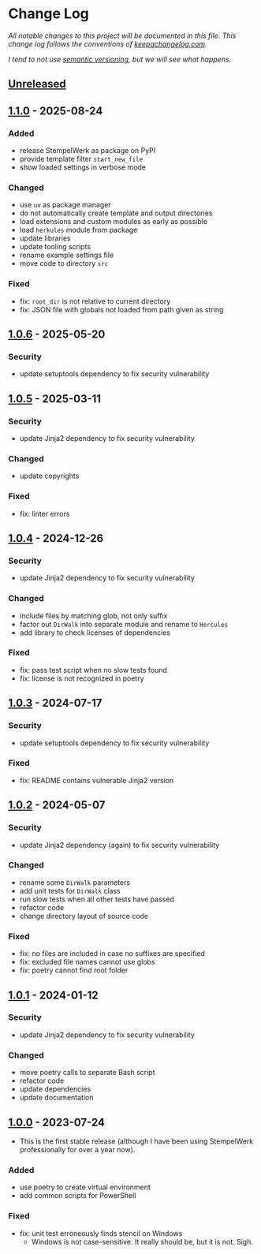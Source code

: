 # Change Log

_All notable changes to this project will be documented in this
file. This change log follows the conventions of
[keepachangelog.com]._

_I tend to not use
[semantic versioning](https://semver.org/), but we will see what
happens._

<!--- ---------------------------------------------------------------------- -->

## [Unreleased]



<!--- ---------------------------------------------------------------------- -->

## [1.1.0] - 2025-08-24
### Added
- release StempelWerk as package on PyPI
- provide template filter `start_new_file`
- show loaded settings in verbose mode

### Changed
- use `uv` as package manager
- do not automatically create template and output directories
- load extensions and custom modules as early as possible
- load `herkules` module from package
- update libraries
- update tooling scripts
- rename example settings file
- move code to directory `src`

### Fixed
- fix: `root_dir` is not relative to current directory
- fix: JSON file with globals not loaded from path given as string

<!--- ---------------------------------------------------------------------- -->

## [1.0.6] - 2025-05-20

### Security
- update setuptools dependency to fix security vulnerability

<!--- ---------------------------------------------------------------------- -->

## [1.0.5] - 2025-03-11

### Security
- update Jinja2 dependency to fix security vulnerability

### Changed
- update copyrights

### Fixed
- fix: linter errors

<!--- ---------------------------------------------------------------------- -->

## [1.0.4] - 2024-12-26

### Security
- update Jinja2 dependency to fix security vulnerability

### Changed
- include files by matching glob, not only suffix
- factor out `DirWalk` into separate module and rename to `Hercules`
- add library to check licenses of dependencies

### Fixed
- fix: pass test script when no slow tests found
- fix: license is not recognized in poetry

<!--- ---------------------------------------------------------------------- -->

## [1.0.3] - 2024-07-17

### Security
- update setuptools dependency to fix security vulnerability

### Fixed
- fix: README contains vulnerable Jinja2 version

<!--- ---------------------------------------------------------------------- -->

## [1.0.2] - 2024-05-07

### Security
- update Jinja2 dependency (again) to fix security vulnerability

### Changed
- rename some `DirWalk` parameters
- add unit tests for `DirWalk` class
- run slow tests when all other tests have passed
- refactor code
- change directory layout of source code 

### Fixed
- fix: no files are included in case no suffixes are specified
- fix: excluded file names cannot use globs
- fix: poetry cannot find root folder

<!--- ---------------------------------------------------------------------- -->

## [1.0.1] - 2024-01-12

### Security
- update Jinja2 dependency to fix security vulnerability

### Changed
- move poetry calls to separate Bash script
- refactor code
- update dependencies
- update documentation

<!--- ---------------------------------------------------------------------- -->

## [1.0.0] - 2023-07-24

- This is the first stable release (although I have been using StempelWerk professionally for over a year now).

### Added
- use poetry to create virtual environment
- add common scripts for PowerShell

### Fixed
- fix: unit test erroneously finds stencil on Windows
  - Windows is not case-sensitive. It really should be, but it is not. Sigh.

<!--- ---------------------------------------------------------------------- -->

[keepachangelog.com]: http://keepachangelog.com/
[unreleased]: https://github.com/mzuther/StempelWerk/tree/develop
[1.0.0]: https://github.com/mzuther/StempelWerk/commits/v1.0.0
[1.0.1]: https://github.com/mzuther/StempelWerk/commits/v1.0.1
[1.0.2]: https://github.com/mzuther/StempelWerk/commits/v1.0.2
[1.0.3]: https://github.com/mzuther/StempelWerk/commits/v1.0.3
[1.0.4]: https://github.com/mzuther/StempelWerk/commits/v1.0.4
[1.0.5]: https://github.com/mzuther/StempelWerk/commits/v1.0.5
[1.0.6]: https://github.com/mzuther/StempelWerk/commits/v1.0.6
[1.1.0]: https://github.com/mzuther/StempelWerk/commits/v1.1.0
